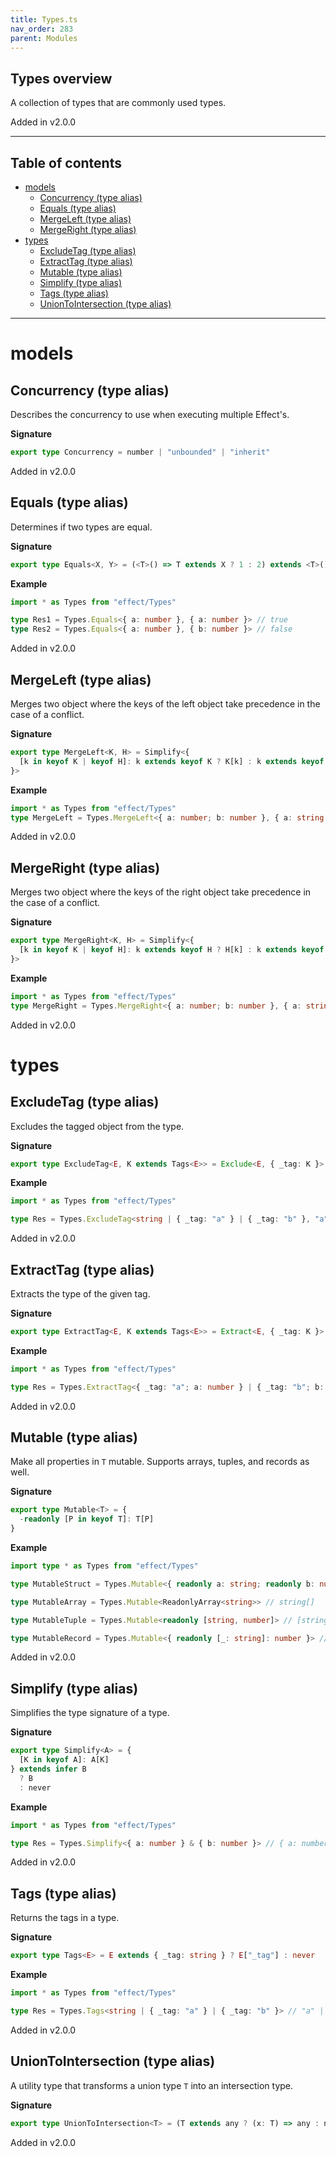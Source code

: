 ```yaml
---
title: Types.ts
nav_order: 283
parent: Modules
---
```


## Types overview

A collection of types that are commonly used types.

Added in v2.0.0

---

<h2 class="text-delta">Table of contents</h2>

- [models](#models)
  - [Concurrency (type alias)](#concurrency-type-alias)
  - [Equals (type alias)](#equals-type-alias)
  - [MergeLeft (type alias)](#mergeleft-type-alias)
  - [MergeRight (type alias)](#mergeright-type-alias)
- [types](#types)
  - [ExcludeTag (type alias)](#excludetag-type-alias)
  - [ExtractTag (type alias)](#extracttag-type-alias)
  - [Mutable (type alias)](#mutable-type-alias)
  - [Simplify (type alias)](#simplify-type-alias)
  - [Tags (type alias)](#tags-type-alias)
  - [UnionToIntersection (type alias)](#uniontointersection-type-alias)

---

# models

## Concurrency (type alias)

Describes the concurrency to use when executing multiple Effect's.

**Signature**

```ts
export type Concurrency = number | "unbounded" | "inherit"
```

Added in v2.0.0

## Equals (type alias)

Determines if two types are equal.

**Signature**

```ts
export type Equals<X, Y> = (<T>() => T extends X ? 1 : 2) extends <T>() => T extends Y ? 1 : 2 ? true : false
```

**Example**

```ts
import * as Types from "effect/Types"

type Res1 = Types.Equals<{ a: number }, { a: number }> // true
type Res2 = Types.Equals<{ a: number }, { b: number }> // false
```

Added in v2.0.0

## MergeLeft (type alias)

Merges two object where the keys of the left object take precedence in the case of a conflict.

**Signature**

```ts
export type MergeLeft<K, H> = Simplify<{
  [k in keyof K | keyof H]: k extends keyof K ? K[k] : k extends keyof H ? H[k] : never
}>
```

**Example**

```ts
import * as Types from "effect/Types"
type MergeLeft = Types.MergeLeft<{ a: number; b: number }, { a: string }> // { a: number; b: number; }
```

Added in v2.0.0

## MergeRight (type alias)

Merges two object where the keys of the right object take precedence in the case of a conflict.

**Signature**

```ts
export type MergeRight<K, H> = Simplify<{
  [k in keyof K | keyof H]: k extends keyof H ? H[k] : k extends keyof K ? K[k] : never
}>
```

**Example**

```ts
import * as Types from "effect/Types"
type MergeRight = Types.MergeRight<{ a: number; b: number }, { a: string }> // { a: string; b: number; }
```

Added in v2.0.0

# types

## ExcludeTag (type alias)

Excludes the tagged object from the type.

**Signature**

```ts
export type ExcludeTag<E, K extends Tags<E>> = Exclude<E, { _tag: K }>
```

**Example**

```ts
import * as Types from "effect/Types"

type Res = Types.ExcludeTag<string | { _tag: "a" } | { _tag: "b" }, "a"> // string | { _tag: "b" }
```

Added in v2.0.0

## ExtractTag (type alias)

Extracts the type of the given tag.

**Signature**

```ts
export type ExtractTag<E, K extends Tags<E>> = Extract<E, { _tag: K }>
```

**Example**

```ts
import * as Types from "effect/Types"

type Res = Types.ExtractTag<{ _tag: "a"; a: number } | { _tag: "b"; b: number }, "b"> // { _tag: "b", b: number }
```

Added in v2.0.0

## Mutable (type alias)

Make all properties in `T` mutable. Supports arrays, tuples, and records as well.

**Signature**

```ts
export type Mutable<T> = {
  -readonly [P in keyof T]: T[P]
}
```

**Example**

```ts
import type * as Types from "effect/Types"

type MutableStruct = Types.Mutable<{ readonly a: string; readonly b: number }> // { a: string; b: number; }

type MutableArray = Types.Mutable<ReadonlyArray<string>> // string[]

type MutableTuple = Types.Mutable<readonly [string, number]> // [string, number]

type MutableRecord = Types.Mutable<{ readonly [_: string]: number }> // { [x: string]: number; }
```

Added in v2.0.0

## Simplify (type alias)

Simplifies the type signature of a type.

**Signature**

```ts
export type Simplify<A> = {
  [K in keyof A]: A[K]
} extends infer B
  ? B
  : never
```

**Example**

```ts
import * as Types from "effect/Types"

type Res = Types.Simplify<{ a: number } & { b: number }> // { a: number; b: number; }
```

Added in v2.0.0

## Tags (type alias)

Returns the tags in a type.

**Signature**

```ts
export type Tags<E> = E extends { _tag: string } ? E["_tag"] : never
```

**Example**

```ts
import * as Types from "effect/Types"

type Res = Types.Tags<string | { _tag: "a" } | { _tag: "b" }> // "a" | "b"
```

Added in v2.0.0

## UnionToIntersection (type alias)

A utility type that transforms a union type `T` into an intersection type.

**Signature**

```ts
export type UnionToIntersection<T> = (T extends any ? (x: T) => any : never) extends (x: infer R) => any ? R : never
```

Added in v2.0.0
